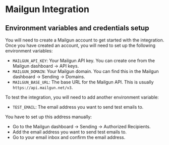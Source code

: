 # Mailgun Integration

## Environment variables and credentials setup

You will need to create a Mailgun account to get started with the integration. Once you have created an account, you will need to set up the following environment variables:

- `MAILGUN_API_KEY`: Your Mailgun API key. You can create one from the Mailgun dashboard -> API keys.
- `MAILGUN_DOMAIN`: Your Mailgun domain. You can find this in the Mailgun dashboard -> Sending -> Domains.
- `MAILGUN_BASE_URL`: The base URL for the Mailgun API. This is usually `https://api.mailgun.net/v3`.

To test the integration, you will need to add another environment variable:

- `TEST_EMAIL`: The email address you want to send test emails to.

You have to set up this address manually:

- Go to the Mailgun dashboard -> Sending -> Authorized Recipients.
- Add the email address you want to send test emails to.
- Go to your email inbox and confirm the email address.
